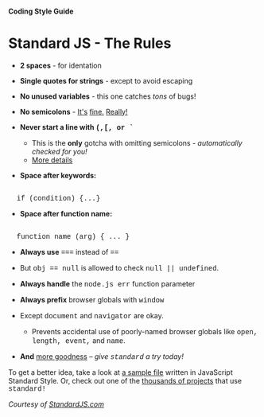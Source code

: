 #### Coding Style Guide
# Standard JS - The Rules


* **2 spaces** - for identation

* **Single quotes for strings** - except to avoid
escaping

* **No unused variables** - this one catches *tons* of bugs!

* **No semicolons** - [It's](http://blog.izs.me/post/2353458699/an-open-letter-to-javascript-leaders-regarding)
[ fine.](http://inimino.org/~inimino/blog/javascript_semicolons)
[ Really!](https://www.youtube.com/watch?v=gsfbh17Ax9I)

* **Never start a line with <span style="font-family: Courier">(,[, or `</span>**
  * This is the **only** gotcha with omitting semicolons - *automatically checked for you!*
  * [More details](https://standardjs.com/rules-en.html#semicolons)

* **Space after keywords:**
<span style="font-family: Courier">
<br>
&nbsp;&nbsp;if (condition) {...}
</span>

* **Space after function name:**
<span style="font-family: Courier">
<br>
&nbsp;&nbsp;function name (arg) { ... }
</span>

* **Always use** <span style="font-family: Courier">===</span> instead of <span style="font-family: Courier">==</span>
 * But <span style="font-family: Courier">obj == null</span> is allowed to check  <span style="font-family: Courier">null || undefined</span>.

* **Always handle** the <span style="font-family: Courier">node.js err</span> function parameter

* **Always prefix** browser globals with <span style="font-family: Courier">window</span>
 * Except <span style="font-family: Courier">document</span> and
  <span style="font-family: Courier">navigator</span> are okay.
   * Prevents accidental use of poorly-named browser globals like <span style="font-family: Courier">open, length, event,</span> and
   <span style="font-family: Courier">name</span>.

* **And** [more goodness](https://standardjs.com/rules-en.html#javascript-standard-style) – *give <span style="font-family: Courier">standard</span> a try today!*

To get a better idea, take a look at [a sample file](https://github.com/expressjs/body-parser/blob/master/index.js) written in JavaScript Standard Style. Or, check out one of the [thousands of projects](https://raw.githubusercontent.com/standard/standard-packages/master/all.json) that use <span style="font-family: Courier">standard!</span>

<cite> Courtesy of [StandardJS.com](https://standardjs.com/)</cite>
